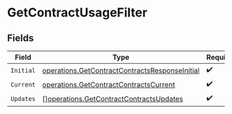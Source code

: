 # GetContractUsageFilter


## Fields

| Field                                                                                                            | Type                                                                                                             | Required                                                                                                         | Description                                                                                                      |
| ---------------------------------------------------------------------------------------------------------------- | ---------------------------------------------------------------------------------------------------------------- | ---------------------------------------------------------------------------------------------------------------- | ---------------------------------------------------------------------------------------------------------------- |
| `Initial`                                                                                                        | [operations.GetContractContractsResponseInitial](../../models/operations/getcontractcontractsresponseinitial.md) | :heavy_check_mark:                                                                                               | N/A                                                                                                              |
| `Current`                                                                                                        | [operations.GetContractContractsCurrent](../../models/operations/getcontractcontractscurrent.md)                 | :heavy_check_mark:                                                                                               | N/A                                                                                                              |
| `Updates`                                                                                                        | [][operations.GetContractContractsUpdates](../../models/operations/getcontractcontractsupdates.md)               | :heavy_check_mark:                                                                                               | N/A                                                                                                              |